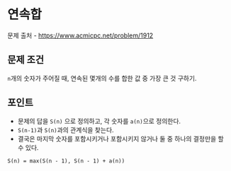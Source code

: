 # 연속합
문제 출처 - https://www.acmicpc.net/problem/1912

## 문제 조건
`n`개의 숫자가 주어질 때, 연속된 몇개의 수를 합한 값 중 가장 큰 것 구하기. 

## 포인트
- 문제의 답을 `S(n)` 으로 정의하고, 각 숫자를 `a(n)`으로 정의한다.
- `S(n-1)`과 `S(n)`과의 관계식을 찾는다. 
- 결국은 마지막 숫자를 포함시키거나 포함시키지 않거나 둘 중 하나의 결정만을 할 수 있다. 

```
S(n) = max(S(n - 1), S(n - 1) + a(n))
```
